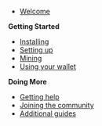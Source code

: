 - [Welcome](main.md)

**Getting Started**
- [Installing](guide/install.md)
- [Setting up](guide/setup.md)
- [Mining](guide/status.md)
- [Using your wallet](wallet.md)

**Doing More**
- [Getting help](help.md)
- [Joining the community](comm.md)
- [Additional guides](all.md)
